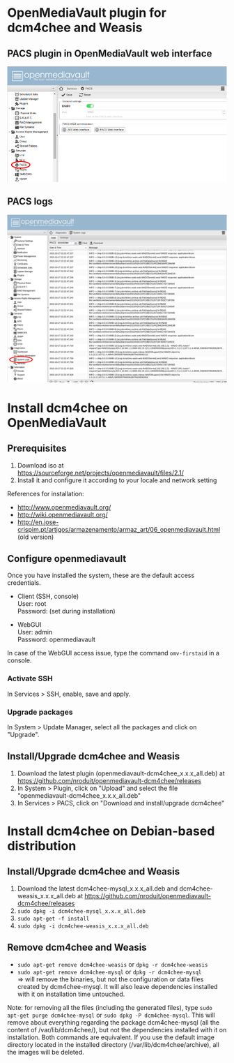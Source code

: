 # OpenMediaVault plugin for dcm4chee and Weasis #

## PACS plugin in OpenMediaVault web interface ##
![OpenMediaVault PACS plugin](openmediavault1.png)

## PACS logs ##
![OpenMediaVault PACS logger](openmediavault2.png)

# Install dcm4chee on OpenMediaVault #

## Prerequisites ##
1. Download iso at https://sourceforge.net/projects/openmediavault/files/2.1/
1. Install it and configure it according to your locale and network setting

References for installation:

* http://www.openmediavault.org/
* http://wiki.openmediavault.org/
* http://en.jose-crispim.pt/artigos/armazenamento/armaz_art/06_openmediavault.html (old version)

## Configure openmediavault ##
Once you have installed the system, these are the default access credentials.

* Client (SSH, console)   
  User: root   
  Password: (set during installation)

* WebGUI   
  User: admin   
  Password: openmediavault   

In case of the WebGUI access issue, type the command `omv-firstaid` in a console.

### Activate SSH ###
In Services > SSH, enable, save and apply. 

### Upgrade packages ###
In System > Update Manager, select all the packages and click on "Upgrade".

## Install/Upgrade dcm4chee and Weasis ##
1. Download the latest plugin (openmediavault-dcm4chee_x.x.x_all.deb) at https://github.com/nroduit/openmediavault-dcm4chee/releases
1. In System > Plugin, click on "Upload" and select the file "openmediavault-dcm4chee_x.x.x_all.deb"
1. In Services > PACS, click on "Download and install/upgrade dcm4chee"

# Install dcm4chee on Debian-based distribution #

## Install/Upgrade dcm4chee and Weasis ##

1. Download the latest dcm4chee-mysql_x.x.x_all.deb and dcm4chee-weasis_x.x.x_all.deb at https://github.com/nroduit/openmediavault-dcm4chee/releases
1. `sudo dpkg -i dcm4chee-mysql_x.x.x_all.deb`
1. `sudo apt-get -f install`
1. `sudo dpkg -i dcm4chee-weasis_x.x.x_all.deb`

## Remove dcm4chee and Weasis ##

* `sudo apt-get remove dcm4chee-weasis` or `dpkg -r dcm4chee-weasis`
* `sudo apt-get remove dcm4chee-mysql` or `dpkg -r dcm4chee-mysql`      
  => will remove the binaries, but not the configuration or data files created by dcm4chee-mysql. It will also leave dependencies installed with it on installation time untouched.
  
  
Note: for removing all the files (including the generated files), type `sudo apt-get purge dcm4chee-mysql` or `sudo dpkg -P dcm4chee-mysql`. This will remove about everything regarding the package dcm4chee-mysql (all the content of /var/lib/dcm4chee/), but not the dependencies installed with it on installation. Both commands are equivalent. If you use the default image directory located in the installed directory (/var/lib/dcm4chee/archive), all the images will be deleted.
